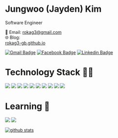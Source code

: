 # Jungwoo (Jayden) Kim

Software Engineer

📧 Email: rokag3@gmail.com  
🌐 Blog:  
[rokag3-gb.github.io](https://rokag3-gb.github.io) <br>
<!--[blog.naver.com/rokag3](https://blog.naver.com/rokag3) <br>-->
<!--[velog.io/@garlicbread](https://velog.io/@garlicbread)-->

[![Gmail Badge](https://img.shields.io/badge/-Gmail-d14836?style=flat&logo=Gmail&logoColor=white&link=mailto:rokag3@gmail.com)](mailto:rokag3@gmail.com)
[![Facebook Badge](https://img.shields.io/badge/-Facebook-1877f2?style=flat&logo=facebook&logoColor=white&link=https://www.facebook.com/profile.php?id=100001645460242)](https://www.facebook.com/jungwoo.kim1230/)
[![Linkedin Badge](https://img.shields.io/badge/-LinkedIn-blue?style=flat&logo=Linkedin&logoColor=white&link=https://www.linkedin.com/in/dev-jungwookim/)](https://www.linkedin.com/in/dev-jungwookim/)

# Technology Stack 👨‍💻 
![](https://camo.githubusercontent.com/51f3257bbe61fc1397bab2f1fbfecfc42f7644e54235c4fb1a877bf5a1a50a94/68747470733a2f2f696d672e736869656c64732e696f2f62616467652f2d2e4e45542d2532333543324439313f7374796c653d666c61742d737175617265266c6f676f3d2e4e4554266c6f676f436f6c6f723d7768697465) 
![](https://img.shields.io/badge/-C%20Sharp-%23239120?style=flat&logo=C-sharp&logoColor=white) ![](https://img.shields.io/badge/-Python-%233776AB?style=flat&logo=Python&logoColor=white) ![](https://img.shields.io/badge/Golang-white?style=flat&logo=Go&logoColor=skyblue) ![](https://img.shields.io/badge/-Git-%23F05032?style=flat&logo=Git&logoColor=white) ![](https://img.shields.io/badge/-Microsoft%20SQL%20Server-%23CC2927?style=flat&logo=Microsoft-SQL-Server&logoColor=white) ![](https://img.shields.io/badge/-MySQL-%234479A1?style=flat&logo=MySql&logoColor=white) ![](https://img.shields.io/badge/-MariaDB-%23003545?style=flat&logo=MariaDB&logoColor=white) ![](https://img.shields.io/badge/-Azure-Microsoft?style=flat&logo=Microsoft-Azure&logoColor=white&color=blue) ![](https://img.shields.io/badge/-Amazon%20AWS-%23232F3E?style=flat&logo=Amazon-AWS&logoColor=white)

# Learning 🌱
![](https://img.shields.io/badge/Golang-white?style=flat&logo=Go&logoColor=skyblue)
![](https://img.shields.io/badge/-Amazon%20AWS-%23232F3E?style=flat&logo=Amazon-AWS&logoColor=white)

<!--![](https://img.shields.io/badge/-JavaScript-%23F7DF1E?style=flat-square&logo=JavaScript&logoColor=black)-->
<!--![](https://img.shields.io/badge/-Elasticsearch-%23005571?style=flat-square&logo=Elasticsearch&logoColor=white)-->
<!--![](https://img.shields.io/badge/-Go-%2300ADD8?style=flat-square&logo=Go&logoColor=white)-->

<!--[![github stats](https://github-readme-stats.vercel.app/api?username=rokag3-gb&show_icons=true&theme=default)](https://github.com/anuraghazra/github-readme-stats)-->
<!--[![github stats](https://github-readme-stats.vercel.app/api?username=rokag3-gb&show_icons=true&theme=vue)](https://github.com/anuraghazra/github-readme-stats)-->
<!--[![github stats](https://github-readme-stats.vercel.app/api?username=rokag3-gb&show_icons=true&theme=vue-dark)](https://github.com/anuraghazra/github-readme-stats)-->
<!--[![github stats](https://github-readme-stats.vercel.app/api?username=rokag3-gb&show_icons=true&theme=graywhite)](https://github.com/anuraghazra/github-readme-stats)-->
<!--[![github stats](https://github-readme-stats.vercel.app/api?username=rokag3-gb&show_icons=true&theme=react)](https://github.com/anuraghazra/github-readme-stats)-->
[![github stats](https://github-readme-stats.vercel.app/api?username=rokag3-gb&show_icons=true&theme=slateorange)](https://github.com/anuraghazra/github-readme-stats)  
<!--[![github stats](https://github-readme-stats.vercel.app/api?username=rokag3-gb&show_icons=true&theme=buefy)](https://github.com/anuraghazra/github-readme-stats)-->
<!--[![github stats](https://github-readme-stats.vercel.app/api?username=rokag3-gb&show_icons=true&theme=algolia)](https://github.com/anuraghazra/github-readme-stats)-->
<!--[![github stats](https://github-readme-stats.vercel.app/api?username=rokag3-gb&show_icons=true&theme=chartreuse-dark)](https://github.com/anuraghazra/github-readme-stats)-->

<!--
[![Top Languages Card](https://github-readme-stats.vercel.app/api/top-langs/?username=rokag3-gb)](https://github.com/anuraghazra/github-readme-stats)

https://github-readme-stats.vercel.app/api/top-langs/?username=rokag3-gb&langs_count=8
https://github-readme-stats.vercel.app/api/top-langs/?username=rokag3-gb&layout=compact

[![Repo: rokag3-gb](https://github-readme-stats.vercel.app/api/pin/?username=rokag3-gb&repo=rokag3-gb)](https://github.com/anuraghazra/github-readme-stats)
[![Repo: mate365.github.io](https://github-readme-stats.vercel.app/api/pin/?username=rokag3-gb&repo=mate365.github.io)](https://github.com/anuraghazra/github-readme-stats)
[![Repo: FFmpeg_1](https://github-readme-stats.vercel.app/api/pin/?username=rokag3-gb&repo=FFmpeg_1)](https://github.com/anuraghazra/github-readme-stats)
[![Repo: DevOpsKoreaHOL](https://github-readme-stats.vercel.app/api/pin/?username=rokag3-gb&repo=DevOpsKoreaHOL)](https://github.com/anuraghazra/github-readme-stats)
[![Repo: gcp_speech_api](https://github-readme-stats.vercel.app/api/pin/?username=rokag3-gb&repo=gcp_speech_api)](https://github.com/anuraghazra/github-readme-stats)
-->

<!--
**rokag3-gb/rokag3-gb** is a ✨ _special_ ✨ repository because its `README.md` (this file) appears on your GitHub profile.
Here are some ideas to get you started:
- 🔭 I’m currently working on ...
- 🌱 I’m currently learning ...
- 👯 I’m looking to collaborate on ...
- 🤔 I’m looking for help with ...
- 💬 Ask me about ...
- 📫 How to reach me: ...
- 😄 Pronouns: ...
- ⚡ Fun fact: ...
-->
